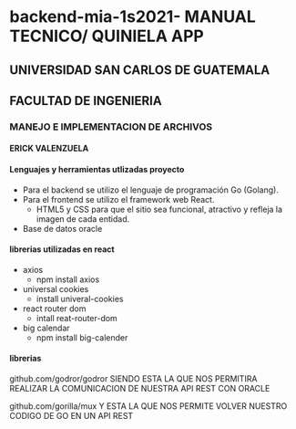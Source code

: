 # backend-mia-1s2021- MANUAL TECNICO/ QUINIELA APP
## UNIVERSIDAD SAN CARLOS DE GUATEMALA
## FACULTAD DE INGENIERIA 
### MANEJO E IMPLEMENTACION DE ARCHIVOS
#### ERICK VALENZUELA
#### Lenguajes y herramientas utlizadas proyecto
- Para el backend se utilizo el lenguaje de programación Go (Golang).
- Para el frontend se utilizo el framework web React.
    - HTML5 y CSS para que el sitio sea funcional, atractivo y refleja la imagen de cada entidad.
- Base de datos oracle
#### librerias utilizadas en react
- axios
    - npm install axios
- universal cookies 
    - install univeral-cookies
- react router dom 
    - intall reat-router-dom
- big calendar 
    - npm install big-calender


#### librerias
github.com/godror/godror
SIENDO ESTA LA QUE NOS PERMITIRA REALIZAR LA COMUNICACION DE NUESTRA API REST CON ORACLE

github.com/gorilla/mux
Y ESTA LA QUE NOS PERMITE VOLVER NUESTRO CODIGO DE GO EN UN API REST